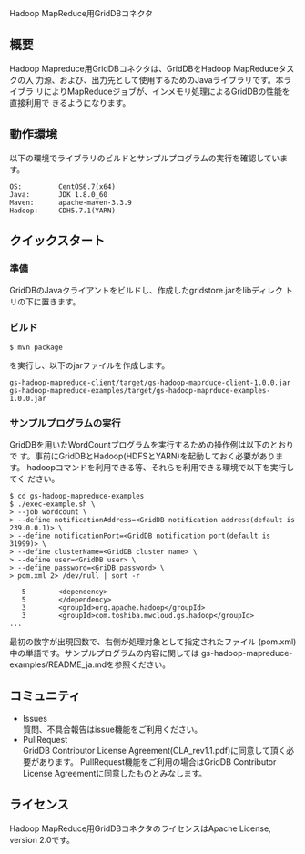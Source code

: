 Hadoop MapReduce用GridDBコネクタ

## 概要

Hadoop Mapreduce用GridDBコネクタは、GridDBをHadoop MapReduceタスクの入
力源、および、出力先として使用するためのJavaライブラリです。本ライブラ
リによりMapReduceジョブが、インメモリ処理によるGridDBの性能を直接利用で
きるようになります。

## 動作環境

以下の環境でライブラリのビルドとサンプルプログラムの実行を確認しています。

    OS:         CentOS6.7(x64)
    Java:       JDK 1.8.0_60
    Maven:      apache-maven-3.3.9
    Hadoop:     CDH5.7.1(YARN)

## クイックスタート
### 準備

GridDBのJavaクライアントをビルドし、作成したgridstore.jarをlibディレク
トリの下に置きます。

### ビルド


    $ mvn package
を実行し、以下のjarファイルを作成します。

    gs-hadoop-mapreduce-client/target/gs-hadoop-maprduce-client-1.0.0.jar
    gs-hadoop-mapreduce-examples/target/gs-hadoop-maprduce-examples-1.0.0.jar

### サンプルプログラムの実行

GridDBを用いたWordCountプログラムを実行するための操作例は以下のとおりで
す。事前にGridDBとHadoop(HDFSとYARN)を起動しておく必要があります。
hadoopコマンドを利用できる等、それらを利用できる環境で以下を実行してく
ださい。

    $ cd gs-hadoop-mapreduce-examples
    $ ./exec-example.sh \
    > --job wordcount \
    > --define notificationAddress=<GridDB notification address(default is 239.0.0.1)> \
    > --define notificationPort=<GridDB notification port(default is 31999)> \
    > --define clusterName=<GridDB cluster name> \
    > --define user=<GridDB user> \
    > --define password=<GriDB password> \
    > pom.xml 2> /dev/null | sort -r

       5        <dependency>
       5        </dependency>
       3        <groupId>org.apache.hadoop</groupId>
       3        <groupId>com.toshiba.mwcloud.gs.hadoop</groupId>
    ...

最初の数字が出現回数で、右側が処理対象として指定されたファイル
(pom.xml)中の単語です。サンプルプログラムの内容に関しては
gs-hadoop-mapreduce-examples/README_ja.mdを参照ください。

## コミュニティ

  * Issues  
    質問、不具合報告はissue機能をご利用ください。
  * PullRequest  
    GridDB Contributor License Agreement(CLA_rev1.1.pdf)に同意して頂く必要があります。
    PullRequest機能をご利用の場合はGridDB Contributor License Agreementに同意したものとみなします。

## ライセンス

Hadoop MapReduce用GridDBコネクタのライセンスはApache License, version 2.0です。
